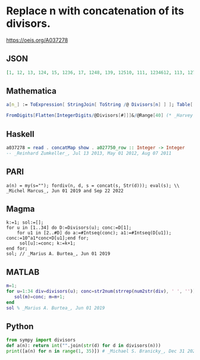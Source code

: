 # Replace n with concatenation of its divisors\.
https://oeis.org/A037278
## JSON
```JSON
[1, 12, 13, 124, 15, 1236, 17, 1248, 139, 12510, 111, 1234612, 113, 12714, 13515, 124816, 117, 1236918, 119, 12451020, 13721, 121122, 123, 1234681224, 1525, 121326, 13927, 12471428, 129, 12356101530, 131, 12481632, 131133, 121734, 15735, 123469121836, 137]
```
## Mathematica
```Mathematica
a[n_] := ToExpression[ StringJoin[ ToString /@ Divisors[n] ] ]; Table[ a[n], {n, 1, 34}] (* _Jean-François Alcover_, Dec 01 2011 *)
```
```Mathematica
FromDigits[Flatten[IntegerDigits/@Divisors[#]]]&/@Range[40] (* _Harvey P. Dale_, Nov 09 2012 *)
```
## Haskell
```Haskell
a037278 = read . concatMap show . a027750_row :: Integer -> Integer
-- _Reinhard Zumkeller_, Jul 13 2013, May 01 2012, Aug 07 2011
```
## PARI
```PARI
a(n) = my(s=""); fordiv(n, d, s = concat(s, Str(d))); eval(s); \\ _Michel Marcus_, Jun 01 2019 and Sep 22 2022
```
## Magma
```Magma
k:=1; sol:=[];
for u in [1..34] do D:=Divisors(u); conc:=D[1];
    for u1 in [2..#D] do a:=#Intseq(conc); a1:=#Intseq(D[u1]); conc:=10^a1*conc+D[u1];end for;
     sol[u]:=conc; k:=k+1;
end for;
sol; // _Marius A. Burtea_, Jun 01 2019
```
## MATLAB
```MATLAB
m=1;
for u=1:34 div=divisors(u); conc=str2num(strrep(num2str(div), ' ', ''));
   sol(m)=conc; m=m+1;
end
sol % _Marius A. Burtea_, Jun 01 2019
```
## Python
```Python
from sympy import divisors
def a(n): return int("".join(str(d) for d in divisors(n)))
print([a(n) for n in range(1, 35)]) # _Michael S. Branicky_, Dec 31 2020
```
